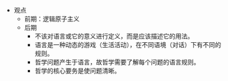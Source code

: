 - 观点
	- 前期：逻辑原子主义
	- 后期
		- 不该对语言或它的意义进行定义，而是应该描述它的用法。
		- 语言是一种动态的游戏（生活活动），在不同语境（对话）下有不同的规则。
		- 哲学问题产生于语言，故哲学需要了解每个问题的语言规则。
		- 哲学的核心要务是使问题清晰。